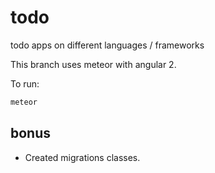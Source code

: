 # todo
todo apps on different languages / frameworks 

This branch uses meteor with angular 2.

To run:

```bash
meteor
```

## bonus

- Created migrations classes.
